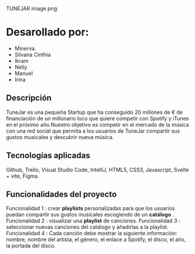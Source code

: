 TUNEJAR
image.png

# Desarollado por:
* Minerva.
* Silvana Cinthia
* Ikram
* Nelly
* Manuel
* Irina



## Descripción
TuneJar es una pequeña Startup que ha conseguido 20 millones de € de financiación de un millonario loco que quiere competir con Spotify y iTunes en el próximo año.Nuestro objetivo es competir en el mercado de la música con una red social que permita a los usuarios de TuneJar compartir sus gustos musicales y descubrir nueva música.


## Tecnologías aplicadas

Github,
Trello,
Visual Studio Code,
IntelliJ,
HTML5,
CSS3,
Javascript,
Svelte + vite,
Figma.

## Funcionalidades del proyecto

  Funcionalidad 1 : crear **playlists** personalizadas para que los usuarios puedan compartir sus gustos musicales escogiendo de un **catálogo** .
  Funcionalidad 2 : visualizar una **playlist** de canciones.
  Funcionalidad 3 : seleccionar nuevas canciones del catálogo y añadirlas a la playlist. 
  Funcionalidad 4 : Cada canción debe mostrar la siguiente información: nombre, nombre del artista, el género, el enlace a Spotify, el disco, el año, la portada del disco.


